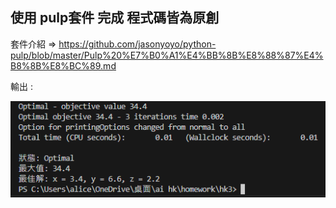 ## 使用 pulp套件 完成 程式碼皆為原創

套件介紹 => https://github.com/jasonyoyo/python-pulp/blob/master/Pulp%20%E7%B0%A1%E4%BB%8B%E8%88%87%E4%B8%8B%E8%BC%89.md

輸出 :

![](./result/hk3.PNG)
